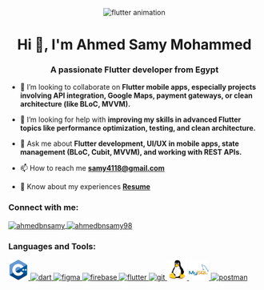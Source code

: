 <p align="center">
  <img src="https://cdn.lu.ma/cdn-cgi/image/format=auto,fit=cover,dpr=2,quality=75,width=800,height=450.3703703703703/editor-images/s6/59897a29-eb15-4ed8-8d1f-37832f2875e5" alt="flutter animation" width="600"/>
</p>

<h1 align="center">Hi 👋, I'm Ahmed Samy Mohammed</h1>
<h3 align="center">A passionate Flutter developer from Egypt</h3>

- 👯 I’m looking to collaborate on **Flutter mobile apps, especially projects involving API integration, Google Maps, payment gateways, or clean architecture (like BLoC, MVVM).**

- 🤝 I’m looking for help with **improving my skills in advanced Flutter topics like performance optimization, testing, and clean architecture.**

- 💬 Ask me about **Flutter development, UI/UX in mobile apps, state management (BLoC, Cubit, MVVM), and working with REST APIs.**

- 📫 How to reach me **samy4118@gmail.com**

- 📄 Know about my experiences [**Resume**](https://drive.google.com/file/d/1Fx-4HXjLSHpmuWEVLLuoc0bB5wlnJz5u/view?usp=drive_link)

<h3 align="left">Connect with me:</h3>
<p align="left">
  <a href="https://linkedin.com/in/ahmedbnsamy" target="blank">
    <img align="center" src="https://raw.githubusercontent.com/rahuldkjain/github-profile-readme-generator/master/src/images/icons/Social/linked-in-alt.svg" alt="ahmedbnsamy" height="30" width="40" />
  </a>
  <a href="https://www.facebook.com/ahmedbnsamy98" target="blank">
    <img align="center" src="https://raw.githubusercontent.com/rahuldkjain/github-profile-readme-generator/master/src/images/icons/Social/facebook.svg" alt="ahmedbnsamy98" height="30" width="40" />
  </a>
</p>

<h3 align="left">Languages and Tools:</h3>
<p align="left">
  <a href="https://www.w3schools.com/cpp/" target="_blank" rel="noreferrer">
    <img src="https://raw.githubusercontent.com/devicons/devicon/master/icons/cplusplus/cplusplus-original.svg" alt="cplusplus" width="40" height="40"/>
  </a>
  <a href="https://dart.dev" target="_blank" rel="noreferrer">
    <img src="https://www.vectorlogo.zone/logos/dartlang/dartlang-icon.svg" alt="dart" width="40" height="40"/>
  </a>
  <a href="https://www.figma.com/" target="_blank" rel="noreferrer">
    <img src="https://www.vectorlogo.zone/logos/figma/figma-icon.svg" alt="figma" width="40" height="40"/>
  </a>
  <a href="https://firebase.google.com/" target="_blank" rel="noreferrer">
    <img src="https://www.vectorlogo.zone/logos/firebase/firebase-icon.svg" alt="firebase" width="40" height="40"/>
  </a>
  <a href="https://flutter.dev" target="_blank" rel="noreferrer">
    <img src="https://www.vectorlogo.zone/logos/flutterio/flutterio-icon.svg" alt="flutter" width="40" height="40"/>
  </a>
  <a href="https://git-scm.com/" target="_blank" rel="noreferrer">
    <img src="https://www.vectorlogo.zone/logos/git-scm/git-scm-icon.svg" alt="git" width="40" height="40"/>
  </a>
  <a href="https://www.linux.org/" target="_blank" rel="noreferrer">
    <img src="https://raw.githubusercontent.com/devicons/devicon/master/icons/linux/linux-original.svg" alt="linux" width="40" height="40"/>
  </a>
  <a href="https://www.mysql.com/" target="_blank" rel="noreferrer">
    <img src="https://raw.githubusercontent.com/devicons/devicon/master/icons/mysql/mysql-original-wordmark.svg" alt="mysql" width="40" height="40"/>
  </a>
  <a href="https://postman.com" target="_blank" rel="noreferrer">
    <img src="https://www.vectorlogo.zone/logos/getpostman/getpostman-icon.svg" alt="postman" width="40" height="40"/>
  </a>
</p>
